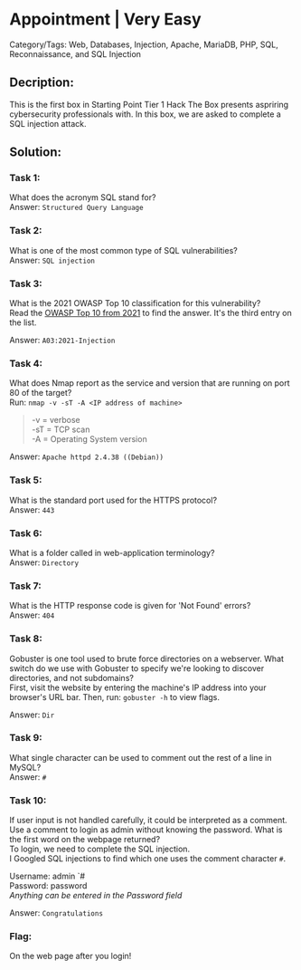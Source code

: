 # Appointment | Very Easy
Category/Tags: Web, Databases, Injection, Apache, MariaDB, PHP, SQL, Reconnaissance, and SQL Injection

## Decription:
This is the first box in Starting Point Tier 1 Hack The Box presents aspriring cybersecurity professionals with. In this box, we are asked to complete a SQL injection attack.<br>

## Solution:
### **Task 1:**
What does the acronym SQL stand for?<br>
Answer: `Structured Query Language`

### **Task 2:**
What is one of the most common type of SQL vulnerabilities?<br>
Answer: `SQL injection`

### **Task 3:**
What is the 2021 OWASP Top 10 classification for this vulnerability?<br>
Read the [OWASP Top 10 from 2021](https://owasp.org/Top10/) to find the answer. It's the third entry on the list.<br>

Answer: `A03:2021-Injection`

### **Task 4:**
What does Nmap report as the service and version that are running on port 80 of the target?<br>
Run:
`nmap -v -sT -A <IP address of machine>`
>-v = verbose<br>
>-sT = TCP scan<br>
>-A = Operating System version<br>

Answer: `Apache httpd 2.4.38 ((Debian))`

### **Task 5:**
What is the standard port used for the HTTPS protocol?<br>
Answer: `443`

### **Task 6:**
What is a folder called in web-application terminology?<br>
Answer: `Directory`

### **Task 7:**
What is the HTTP response code is given for 'Not Found' errors?<br>
Answer: `404`

### **Task 8:**
Gobuster is one tool used to brute force directories on a webserver. What switch do we use with Gobuster to specify we're looking to discover directories, and not subdomains?<br>
First, visit the website by entering the machine's IP address into your browser's URL bar.
Then, run:
`gobuster -h` to view flags.

Answer: `Dir`

### **Task 9:**
What single character can be used to comment out the rest of a line in MySQL?<br>
Answer: `#`

### **Task 10:**
If user input is not handled carefully, it could be interpreted as a comment. Use a comment to login as admin without knowing the password. What is the first word on the webpage returned?<br>
To login, we need to complete the SQL injection.<br>
I Googled SQL injections to find which one uses the comment character `#`.<br>

Username: admin `#<br>
Password: password<br>
*Anything can be entered in the Password field*<br>

Answer: `Congratulations`

### **Flag:**
On the web page after you login!
